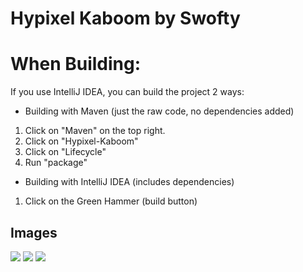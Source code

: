 # Hypixel Kaboom by Swofty

# When Building:
If you use IntelliJ IDEA, you can build the project 2 ways:

- Building with Maven (just the raw code, no dependencies added)
1. Click on "Maven" on the top right.
2. Click on "Hypixel-Kaboom"
3. Click on "Lifecycle"
4. Run "package"

- Building with IntelliJ IDEA (includes dependencies)
1. Click on the Green Hammer (build button)

## Images

![](https://cdn.discordapp.com/attachments/933358322650865684/1015968950321950791/unknown.png)
![](https://cdn.discordapp.com/attachments/933358322650865684/1015969020576542770/unknown.png)
![](https://media.discordapp.net/attachments/860459080165359617/1015978178558300180/unknown.png?width=1276&height=676)
